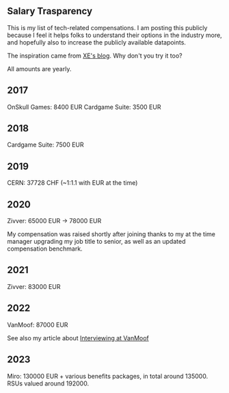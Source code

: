 ## Salary Trasparency

This is my list of tech-related compensations.
I am posting this publicly because I feel it helps folks to understand their options in the industry more, 
and hopefully also to increase the publicly available datapoints.

The inspiration came from [XE's blog](https://xeiaso.net/salary-transparency).
Why don't you try it too?

All amounts are yearly.

## 2017
OnSkull Games: 8400 EUR
Cardgame Suite: 3500 EUR

## 2018
Cardgame Suite: 7500 EUR

## 2019
CERN: 37728 CHF (~1:1.1 with EUR at the time)

## 2020
Zivver: 65000 EUR -> 78000 EUR

My compensation was raised shortly after joining thanks to my at the time manager upgrading my job title to senior, 
as well as an updated compensation benchmark.

## 2021
Zivver: 83000 EUR

## 2022
VanMoof: 87000 EUR

See also my article about [Interviewing at VanMoof](https://alkoclick.medium.com/how-i-overthought-every-step-of-my-interview-process-with-vanmoof-f527f386ff41)

## 2023
Miro: 130000 EUR + various benefits packages, in total around 135000. RSUs valued around 192000.
